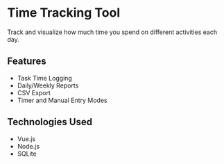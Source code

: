 # Time Tracking Tool

Track and visualize how much time you spend on different activities each day.

## Features
- Task Time Logging
- Daily/Weekly Reports
- CSV Export
- Timer and Manual Entry Modes

## Technologies Used
- Vue.js
- Node.js
- SQLite
